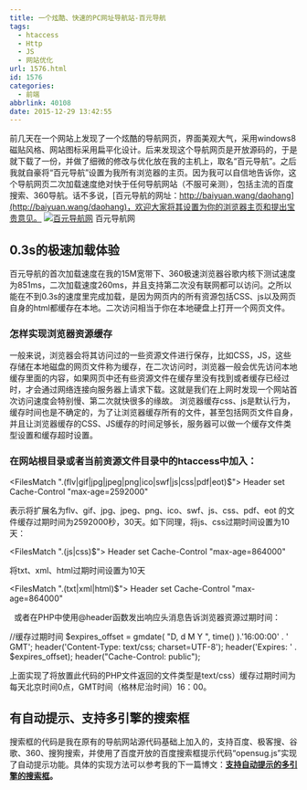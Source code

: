 ```yaml
---
title: 一个炫酷、快速的PC网址导航站-百元导航
tags:
  - htaccess
  - Http
  - JS
  - 网站优化
url: 1576.html
id: 1576
categories:
  - 前端
abbrlink: 40108
date: 2015-12-29 13:42:55
---
```


前几天在一个网站上发现了一个炫酷的导航网页，界面美观大气，采用windows8磁贴风格、网站图标采用扁平化设计。后来发现这个导航网页是开放源码的，于是就下载了一份，并做了细微的修改与优化放在我的主机上，取名“百元导航”。之后我就自豪将“百元导航”设置为我所有浏览器的主页。因为我可以自信地告诉你，这个导航网页二次加载速度绝对快于任何导航网站（不服可亲测），包括主流的百度搜索、360导航。话不多说，[百元导航的网址：http://baiyuan.wang/daohang](http://baiyuan.wang/daohang)，欢迎大家将其设置为你的浏览器主页和提出宝贵意见。 [![百元导航网](http://baiyuan.wang/wp-content/uploads/2015/12/baiyuan.wang_2015-12-29_13-08-19.jpg)](http://baiyuan.wang/wp-content/uploads/2015/12/baiyuan.wang_2015-12-29_13-08-19.jpg) 百元导航网

0.3s的极速加载体验
-----------

百元导航的首次加载速度在我的15M宽带下、360极速浏览器谷歌内核下测试速度为851ms，二次加载速度260ms，并且支持第二次没有联网都可以访问。之所以能在不到0.3s的速度里完成加载，是因为网页内的所有资源包括CSS、js以及网页自身的html都缓存在本地。二次访问相当于你在本地硬盘上打开一个网页文件。

### 怎样实现浏览器资源缓存

一般来说，浏览器会将其访问过的一些资源文件进行保存，比如CSS，JS，这些存储在本地磁盘的网页文件称为缓存，在二次访问时，浏览器一般会优先访问本地缓存里面的内容，如果网页中还有些资源文件在缓存里没有找到或者缓存已经过时，才会通过网络连接向服务器上请求下载。这就是我们在上网时发现一个网站首次访问速度会特别慢、第二次就快很多的缘故。 浏览器缓存css、js是默认行为，缓存时间也是不确定的，为了让浏览器缓存所有的文件，甚至包括网页文件自身，并且让浏览器缓存的CSS、JS缓存的时间足够长，服务器可以做一个缓存文件类型设置和缓存超时设置。

### 在网站根目录或者当前资源文件目录中的htaccess中加入：

<FilesMatch ".(flv|gif|jpg|jpeg|png|ico|swf|js|css|pdf|eot)$">
Header set Cache-Control "max-age=2592000"
</FilesMatch>

表示将扩展名为flv、gif、jpg、jpeg、png、ico、swf、js、css、pdf、eot 的文件缓存过期时间为2592000秒，30天。如下同理，将js、css过期时间设置为10天：

<FilesMatch ".(js|css)$">
Header set Cache-Control "max-age=864000"
</FilesMatch>

将txt、xml、html过期时间设置为10天

<FilesMatch ".(txt|xml|html)$">
Header set Cache-Control "max-age=864000"
</FilesMatch>

  或者在PHP中使用@header函数发出响应头消息告诉浏览器资源过期时间：

//缓存过期时间
$expires_offset = gmdate( "D, d M Y ", time() ).'16:00:00' . ' GMT';
header('Content-Type: text/css; charset=UTF-8');
header('Expires: ' . $expires_offset);
header("Cache-Control: public");

上面实现了将放置此代码的PHP文件返回的文件类型是text/css）缓存过期时间为每天北京时间0点，GMT时间（格林尼治时间）16：00。

有自动提示、支持多引擎的搜索框
---------------

搜索框的代码是我在原有的导航网站源代码基础上加入的，支持百度、极客搜、谷歌、360、搜狗搜索，并使用了百度开放的百度搜索框提示代码“opensug.js”实现了自动提示功能。具体的实现方法可以参考我的下一篇博文：**[支持自动提示的多引擎的搜索框](http://baiyuan.wang/mul-engine-auto-prompt-search-box.html "编辑“支持自动提示的多引擎的搜索框”")。**